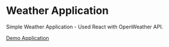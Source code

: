 # Weather Application

Simple Weather Application - Used React with OpenWeather API.

[Demo Application](https://incomparable-licorice-850bfb.netlify.app/)